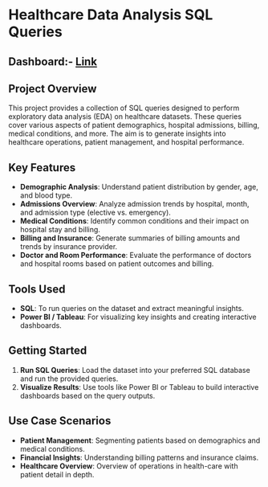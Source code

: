 # Healthcare Data Analysis SQL Queries

## Dashboard:- [Link](https://public.tableau.com/app/profile/darshankumar.patel3977/viz/Health_Care_17275416817130/HealthCareOverview)

## Project Overview

This project provides a collection of SQL queries designed to perform exploratory data analysis (EDA) on healthcare datasets. These queries cover various aspects of patient demographics, hospital admissions, billing, medical conditions, and more. The aim is to generate insights into healthcare operations, patient management, and hospital performance.

## Key Features

- **Demographic Analysis**: Understand patient distribution by gender, age, and blood type.
- **Admissions Overview**: Analyze admission trends by hospital, month, and admission type (elective vs. emergency).
- **Medical Conditions**: Identify common conditions and their impact on hospital stay and billing.
- **Billing and Insurance**: Generate summaries of billing amounts and trends by insurance provider.
- **Doctor and Room Performance**: Evaluate the performance of doctors and hospital rooms based on patient outcomes and billing.

## Tools Used

- **SQL**: To run queries on the dataset and extract meaningful insights.
- **Power BI / Tableau**: For visualizing key insights and creating interactive dashboards.

## Getting Started

1. **Run SQL Queries**: Load the dataset into your preferred SQL database and run the provided queries.
2. **Visualize Results**: Use tools like Power BI or Tableau to build interactive dashboards based on the query outputs.

## Use Case Scenarios


- **Patient Management**: Segmenting patients based on demographics and medical conditions.
- **Financial Insights**: Understanding billing patterns and insurance claims.
- **Healthcare Overview**: Overview of operations in health-care with patient detail in depth.

